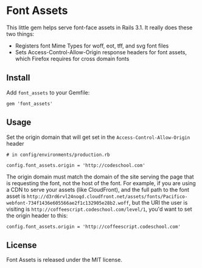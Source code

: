 Font Assets
=============

This little gem helps serve font-face assets in Rails 3.1.  It really does these two things:

 * Registers font Mime Types for woff, eot, tff, and svg font files
 * Sets Access-Control-Allow-Origin response headers for font assets, which Firefox requires for cross domain fonts

Install
-------

Add `font_assets` to your Gemfile:

    gem 'font_assets'


Usage
-----

Set the origin domain that will get set in the `Access-Control-Allow-Origin` header

    # in config/environments/production.rb

    config.font_assets.origin = 'http://codeschool.com'

The origin domain must match the domain of the site serving the page that is requesting the font, not the host of the font.  For example, if you are using a CDN to serve your assets (like CloudFront), and the full path to the font asset is `http://d3rd6rvl24noqd.cloudfront.net/assets/fonts/Pacifico-webfont-734f1436e605566ae2f1c132905e28b2.woff`, but the URI the user is visiting is `http://coffeescript.codeschool.com/level/1`, you'd want to set the origin header to this:

    config.font_assets.origin = 'http://coffeescript.codeschool.com'


License
-------

Font Assets is released under the MIT license.
